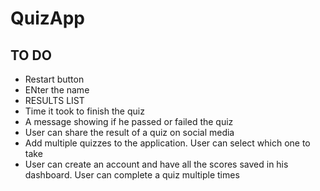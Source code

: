 # QuizApp

## TO DO

- Restart button
- ENter the name
- RESULTS LIST
- Time it took to finish the quiz
- A message showing if he passed or failed the quiz
- User can share the result of a quiz on social media
- Add multiple quizzes to the application. User can select which one to take
- User can create an account and have all the scores saved in his dashboard. User can complete a quiz multiple times